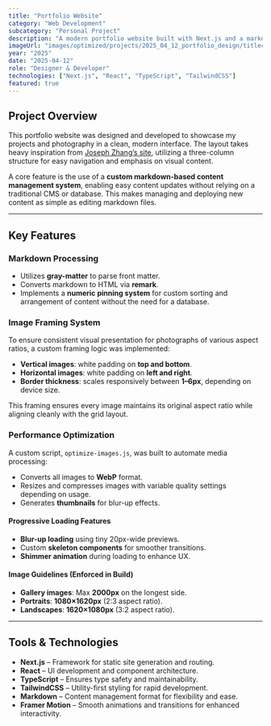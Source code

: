```yaml
---
title: "Portfolio Website"
category: "Web Development"
subcategory: "Personal Project"
description: "A modern portfolio website built with Next.js and a markdown-based content management system for easy updates."
imageUrl: "images/optimized/projects/2025_04_12_portfolio_design/titlecard.webp"
year: "2025"
date: "2025-04-12"
role: "Designer & Developer"
technologies: ["Next.js", "React", "TypeScript", "TailwindCSS"]
featured: true
---
```


## Project Overview

This portfolio website was designed and developed to showcase my projects and photography in a clean, modern interface. The layout takes heavy inspiration from [Joseph Zhang’s site](https://joseph.cv/), utilizing a three-column structure for easy navigation and emphasis on visual content.

A core feature is the use of a **custom markdown-based content management system**, enabling easy content updates without relying on a traditional CMS or database. This makes managing and deploying new content as simple as editing markdown files.

---

## Key Features

### Markdown Processing

- Utilizes **gray-matter** to parse front matter.
- Converts markdown to HTML via **remark**.
- Implements a **numeric pinning system** for custom sorting and arrangement of content without the need for a database.

### Image Framing System

To ensure consistent visual presentation for photographs of various aspect ratios, a custom framing logic was implemented:

- **Vertical images**: white padding on **top and bottom**.
- **Horizontal images**: white padding on **left and right**.
- **Border thickness**: scales responsively between **1–6px**, depending on device size.

This framing ensures every image maintains its original aspect ratio while aligning cleanly with the grid layout.

### Performance Optimization

A custom script, `optimize-images.js`, was built to automate media processing:

- Converts all images to **WebP** format.
- Resizes and compresses images with variable quality settings depending on usage.
- Generates **thumbnails** for blur-up effects.

#### Progressive Loading Features

- **Blur-up loading** using tiny 20px-wide previews.
- Custom **skeleton components** for smoother transitions.
- **Shimmer animation** during loading to enhance UX.

#### Image Guidelines (Enforced in Build)

- **Gallery images**: Max **2000px** on the longest side.
- **Portraits**: **1080×1620px** (2:3 aspect ratio).
- **Landscapes**: **1620×1080px** (3:2 aspect ratio).

---

## Tools & Technologies

- **Next.js** – Framework for static site generation and routing.
- **React** – UI development and component architecture.
- **TypeScript** – Ensures type safety and maintainability.
- **TailwindCSS** – Utility-first styling for rapid development.
- **Markdown** – Content management format for flexibility and ease.
- **Framer Motion** – Smooth animations and transitions for enhanced interactivity.

